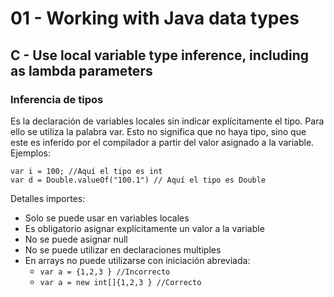 # 01 - Working with Java data types
## C - Use local variable type inference, including as lambda parameters

### Inferencia de tipos
Es la declaración de variables locales sin indicar explícitamente el tipo. Para ello se utiliza la palabra var. Esto
no significa que no haya tipo, sino que este es inferido por el compilador a partir del valor asignado a la variable.
Ejemplos:
```
var i = 100; //Aquí el tipo es int
var d = Double.valueOf("100.1") // Aquí el tipo es Double
```
Detalles importes:
* Solo se puede usar en variables locales
* Es obligatorio asignar explícitamente un valor a la variable
* No se puede asignar null
* No se puede utilizar en declaraciones multiples
* En arrays no puede utilizarse con iniciación abreviada:
  * `var a = {1,2,3 } //Incorrecto`
  * `var a = new int[]{1,2,3 } //Correcto`